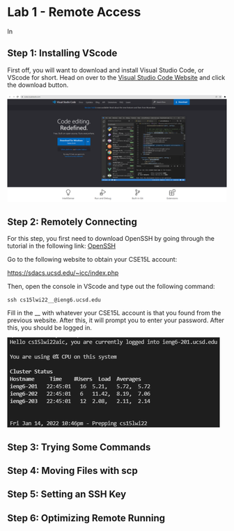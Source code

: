 # Lab 1 - Remote Access

In 

## Step 1: Installing VScode

First off, you will want to download and install Visual Studio Code, or VScode for short. Head on over to the [Visual Studio Code Website](https://code.visualstudio.com/) and click the download button.

![Visual Studio Code Screenshot](images/vscodedownload.png)

## Step 2: Remotely Connecting

For this step, you first need to download OpenSSH by going through the tutorial in the following link: [OpenSSH](https://docs.microsoft.com/en-us/windows-server/administration/openssh/openssh_install_firstuse)

Go to the following website to obtain your CSE15L account:

https://sdacs.ucsd.edu/~icc/index.php

Then, open the console in VScode and type out the following command:

```
ssh cs15lwi22__@ieng6.ucsd.edu
```

Fill in the __ with whatever your CSE15L account is that you found from the previous website. After this, it will prompt you to enter your password. After this, you should be logged in.

![SSH Login Screenshot](images/sshlogin.png)

## Step 3: Trying Some Commands

## Step 4: Moving Files with scp

## Step 5: Setting an SSH Key

## Step 6: Optimizing Remote Running
